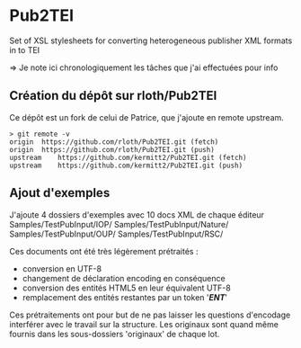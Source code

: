 Pub2TEI
=======

Set of XSL stylesheets for converting heterogeneous publisher XML formats in to TEI

=> Je note ici chronologiquement les tâches que j'ai effectuées pour info

Création du dépôt sur rloth/Pub2TEI
-------------------------------------
Ce dépôt est un fork de celui de Patrice, que j'ajoute en remote upstream.

    > git remote -v
    origin	https://github.com/rloth/Pub2TEI.git (fetch)
    origin	https://github.com/rloth/Pub2TEI.git (push)
    upstream	https://github.com/kermitt2/Pub2TEI.git (fetch)
    upstream	https://github.com/kermitt2/Pub2TEI.git (push)


Ajout d'exemples
-----------------
J'ajoute 4 dossiers d'exemples avec 10 docs XML de chaque éditeur
    Samples/TestPubInput/IOP/
    Samples/TestPubInput/Nature/
    Samples/TestPubInput/OUP/
    Samples/TestPubInput/RSC/

Ces documents ont été très légèrement prétraités :
  - conversion en UTF-8
  - changement de déclaration encoding en conséquence
  - conversion des entités HTML5 en leur équivalent UTF-8
  - remplacement des entités restantes par un token '___ENT___'

Ces prétraitements ont pour but de ne pas laisser les questions d'encodage interférer avec le travail sur la structure. Les originaux sont quand même fournis dans les sous-dossiers 'originaux' de chaque lot.
